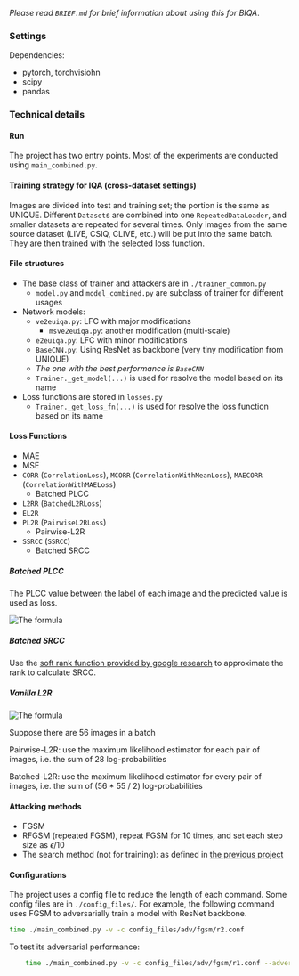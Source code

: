 _Please read `BRIEF.md` for brief information about using this for BIQA_.




### Settings

Dependencies: 
- pytorch, torchvisiohn
- scipy
- pandas


### Technical details

#### Run

The project has two entry points.  Most of the experiments are conducted using `main_combined.py`. 

#### Training strategy for IQA (cross-dataset settings) 

Images are divided into test and training set; the portion is the same as UNIQUE.  Different `Dataset`s are combined into one `RepeatedDataLoader`, and smaller datasets are repeated for several times.  Only images from the same source dataset (LIVE, CSIQ, CLIVE, etc.) will be put into the same batch.  They are then trained with the selected loss function. 

#### File structures

- The base class of trainer and attackers are in `./trainer_common.py`
    - `model.py` and `model_combined.py` are subclass of trainer for different usages
- Network models: 
    - `ve2euiqa.py`: LFC with major modifications
        - `msve2euiqa.py`: another modification (multi-scale) 
    - `e2euiqa.py`: LFC with minor modifications
    - `BaseCNN.py`: Using ResNet as backbone (very tiny modification from UNIQUE) 
    - *The one with the best performance is `BaseCNN`*
    - `Trainer._get_model(...)` is used for resolve the model based on its name 
- Loss functions are stored in `losses.py`
    - `Trainer._get_loss_fn(...)` is used for resolve the loss function based on its name 


#### Loss Functions

- MAE
- MSE
- `CORR` (`CorrelationLoss`), `MCORR` (`CorrelationWithMeanLoss`), `MAECORR` (`CorrelationWithMAELoss`) 
    - Batched PLCC
- `L2RR` (`BatchedL2RLoss`) 
- `EL2R`
- `PL2R` (`PairwiseL2RLoss`) 
    - Pairwise-L2R
- `SSRCC` (`SSRCC`) 
    - Batched SRCC

##### Batched PLCC

The PLCC value between the label of each image and the predicted value is used as loss. 

![The formula](https://bit.ly/2PSY7J3)


##### Batched SRCC

Use the [soft rank function provided by google research](https://github.com/google-research/fast-soft-sort) to approximate the rank to calculate SRCC. 



##### Vanilla L2R

![The formula](https://bit.ly/3eBqBkT)

Suppose there are 56 images in a batch 

Pairwise-L2R: use the maximum likelihood estimator for each pair of images, i.e. the sum of 28 log-probabilities

Batched-L2R: use the maximum likelihood estimator for every pair of images, i.e. the sum of (56 * 55 / 2) log-probabilities


#### Attacking methods 

- FGSM
- RFGSM (repeated FGSM), repeat FGSM for 10 times, and set each step size as $\epsilon / 10$
- The search method (not for training): as defined in [the previous project](https://github.com/yangwenbo99/torch_niqe)



#### Configurations 

The project uses a config file to reduce the length of each command.  Some config files are in `./config_files/`.  For example, the following command uses FGSM to adversarially train a model with ResNet backbone. 

```bash
time ./main_combined.py -v -c config_files/adv/fgsm/r2.conf 
```

To test its adversarial performance: 

```bash
    time ./main_combined.py -v -c config_files/adv/fgsm/r1.conf --adversarial SLINF --adversarial_radius 5e-2 --eval --eval_adversarial --test_batch_size 1
```

